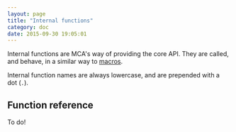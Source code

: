 ```yaml
---
layout: page
title: "Internal functions"
category: doc
date: 2015-09-30 19:05:01
---
```


Internal functions are MCA's way of providing the core API. They are called, and behave, in a similar way to [macros]({{site.baseurl}}/2015-09-30-macros).

Internal function names are always lowercase, and are prepended with a dot (`.`).

## Function reference

To do!